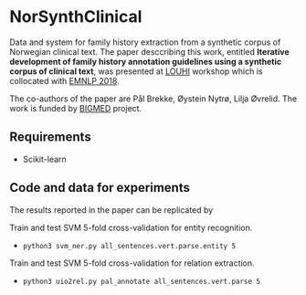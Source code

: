 # NorSynthClinical

Data and system for family history extraction from a synthetic corpus of Norwegian clinical text. The paper desccribing this work, entitled **Iterative development of family history annotation guidelines using a
synthetic corpus of clinical text**, was presented at [LOUHI](https://louhi2018.fbk.eu/home) workshop which is collocated with [EMNLP 2018](http://emnlp2018.org).

The co-authors of the paper are Pål Brekke, Øystein Nytrø, Lilja Øvrelid. The work is funded by [BIGMED](https://bigmed.no/) project.

## Requirements
- Scikit-learn

## Code and data for experiments 
The results reported in the paper can be replicated by 

<!--Compute IAA between two annotators is computed as given below. We treat the data annotated by the clinician as gold standard. In this case, the clinician is Pål Brekke.
- `python3 interannotator_agreement.py taraka_annotate pal_annotate`
- `python3 interannotator_agreement.py lilja_annotate pal_annotate`-->

Train and test SVM 5-fold cross-validation for entity recognition.
- `python3 svm_ner.py all_sentences.vert.parse.entity 5`

Train and test SVM 5-fold cross-validation for relation extraction. 
- `python3 uio2rel.py pal_annotate all_sentences.vert.parse 5`


